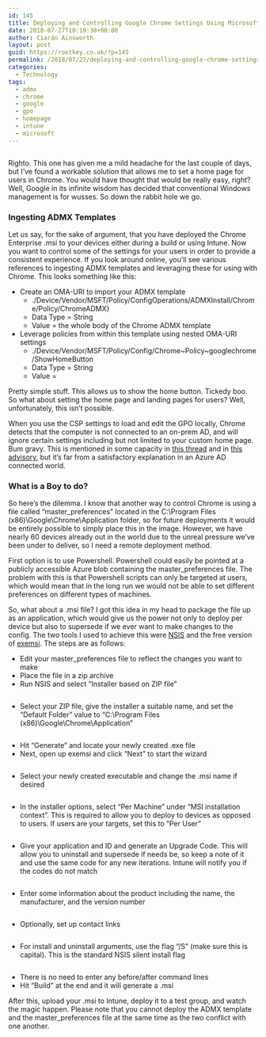 ```yaml
---
id: 145
title: Deploying and Controlling Google Chrome Settings Using Microsoft Intune
date: 2018-07-27T10:19:38+00:00
author: Ciarán Ainsworth
layout: post
guid: https://rootkey.co.uk/?p=145
permalink: /2018/07/27/deploying-and-controlling-google-chrome-settings-using-microsoft-intune/
categories:
  - Technology
tags:
  - admx
  - chrome
  - google
  - gpo
  - homepage
  - intune
  - microsoft
---
```

<figure class="wp-block-image alignleft"><img src="/wp-content/uploads/2018/05/Term2.png" alt="" class="wp-image-56" srcset="/wp-content/uploads/2018/05/Term2.png 250w, /wp-content/uploads/2018/05/Term2-150x150.png 150w" sizes="(max-width: 250px) 100vw, 250px" /></figure>

<p class="has-drop-cap">
  Righto. This one has given me a mild headache for the last couple of days, but I&#8217;ve found a workable solution that allows me to set a home page for users in Chrome. You would have thought that would be really easy, right? Well, Google in its infinite wisdom has decided that conventional Windows management is for wusses. So down the rabbit hole we go.
</p>

### Ingesting ADMX Templates

Let us say, for the sake of argument, that you have deployed the Chrome Enterprise .msi to your devices either during a build or using Intune. Now you want to control some of the settings for your users in order to provide a consistent experience. If you look around online, you&#8217;ll see various references to ingesting ADMX templates and leveraging these for using with Chrome. This looks something like this:

  * Create an OMA-URI to import your ADMX template
      * ./Device/Vendor/MSFT/Policy/ConfigOperations/ADMXInstall/Chrome/Policy/ChromeADMX}
      * Data Type = String
      * Value = the whole body of the Chrome ADMX template
  * Leverage policies from within this template using nested OMA-URI settings
      * ./Device/Vendor/MSFT/Policy/Config/Chrome~Policy~googlechrome/ShowHomeButton
      * Data Type = String
      * Value = <enabled/>

Pretty simple stuff. This allows us to show the home button. Tickedy boo. So what about setting the home page and landing pages for users? Well, unfortunately, this isn&#8217;t possible.

When you use the CSP settings to load and edit the GPO locally, Chrome detects that the computer is not connected to an on-prem AD, and will ignore certain settings including but not limited to your custom home page. Bum gravy. This is mentioned in some capacity in [this thread](https://bugs.chromium.org/p/chromium/issues/detail?id=433112) and in [this advisory](https://www.chromium.org/administrators/policy-list-3#HomepageLocation), but it&#8217;s far from a satisfactory explanation in an Azure AD connected world.

### What is a Boy to do?

So here&#8217;s the dilemma. I know that another way to control Chrome is using a file called &#8220;master_preferences&#8221; located in the C:\Program Files (x86)\Google\Chrome\Application folder, so for future deployments it would be entirely possible to simply place this in the image. However, we have nearly 60 devices already out in the world due to the unreal pressure we&#8217;ve been under to deliver, so I need a remote deployment method.

First option is to use Powershell. Powershell could easily be pointed at a publicly accessible Azure blob containing the master_preferences file. The problem with this is that Powershell scripts can only be targeted at users, which would mean that in the long run we would not be able to set different preferences on different types of machines.

So, what about a .msi file? I got this idea in my head to package the file up as an application, which would give us the power not only to deploy per device but also to supersede if we ever want to make changes to the config. The two tools I used to achieve this were [NSIS](http://nsis.sourceforge.net/Download) and the free version of [exemsi](https://www.exemsi.com/download/). The steps are as follows:

  * Edit your master_preferences file to reflect the changes you want to make
  * Place the file in a zip archive
  * Run NSIS and select &#8220;Installer based on ZIP file&#8221;<figure class="wp-block-image aligncenter">

<img src="/wp-content/uploads/2018/07/image.png" alt="" class="wp-image-146" srcset="/wp-content/uploads/2018/07/image.png 604w, /wp-content/uploads/2018/07/image-300x195.png 300w" sizes="(max-width: 604px) 100vw, 604px" /></figure>

  * Select your ZIP file, give the installer a suitable name, and set the &#8220;Default Folder&#8221; value to &#8220;C:\Program Files (x86)\Google\Chrome\Application&#8221;<figure class="wp-block-image aligncenter">

<img src="/wp-content/uploads/2018/07/image-1.png" alt="" class="wp-image-147" srcset="/wp-content/uploads/2018/07/image-1.png 546w, /wp-content/uploads/2018/07/image-1-300x257.png 300w" sizes="(max-width: 546px) 100vw, 546px" /></figure>

  * Hit &#8220;Generate&#8221; and locate your newly created .exe file
  * Next, open up exemsi and click &#8220;Next&#8221; to start the wizard<figure class="wp-block-image aligncenter">

<img src="/wp-content/uploads/2018/07/image-2.png" alt="" class="wp-image-148" srcset="/wp-content/uploads/2018/07/image-2.png 511w, /wp-content/uploads/2018/07/image-2-285x300.png 285w" sizes="(max-width: 511px) 100vw, 511px" /></figure>

  * Select your newly created executable and change the .msi name if desired<figure class="wp-block-image aligncenter">

<img src="/wp-content/uploads/2018/07/image-3.png" alt="" class="wp-image-149" srcset="/wp-content/uploads/2018/07/image-3.png 511w, /wp-content/uploads/2018/07/image-3-285x300.png 285w" sizes="(max-width: 511px) 100vw, 511px" /></figure>

  * In the installer options, select &#8220;Per Machine&#8221; under &#8220;MSI installation context&#8221;. This is required to allow you to deploy to devices as opposed to users. If users are your targets, set this to &#8220;Per User&#8221;<figure class="wp-block-image aligncenter">

<img src="/wp-content/uploads/2018/07/image-4.png" alt="" class="wp-image-150" srcset="/wp-content/uploads/2018/07/image-4.png 511w, /wp-content/uploads/2018/07/image-4-285x300.png 285w" sizes="(max-width: 511px) 100vw, 511px" /></figure>

  * Give your application and ID and generate an Upgrade Code. This will allow you to uninstall and supersede if needs be, so keep a note of it and use the same code for any new iterations. Intune will notify you if the codes do not match<figure class="wp-block-image aligncenter">

<img src="/wp-content/uploads/2018/07/image-5.png" alt="" class="wp-image-151" srcset="/wp-content/uploads/2018/07/image-5.png 511w, /wp-content/uploads/2018/07/image-5-285x300.png 285w" sizes="(max-width: 511px) 100vw, 511px" /></figure>

  * Enter some information about the product including the name, the manufacturer, and the version number<figure class="wp-block-image aligncenter">

<img src="/wp-content/uploads/2018/07/image-6.png" alt="" class="wp-image-152" srcset="/wp-content/uploads/2018/07/image-6.png 511w, /wp-content/uploads/2018/07/image-6-285x300.png 285w" sizes="(max-width: 511px) 100vw, 511px" /></figure>

  * Optionally, set up contact links<figure class="wp-block-image aligncenter">

<img src="/wp-content/uploads/2018/07/image-7.png" alt="" class="wp-image-153" srcset="/wp-content/uploads/2018/07/image-7.png 511w, /wp-content/uploads/2018/07/image-7-285x300.png 285w" sizes="(max-width: 511px) 100vw, 511px" /></figure>

  * For install and uninstall arguments, use the flag &#8220;/S&#8221; (make sure this is capital). This is the standard NSIS silent install flag<figure class="wp-block-image aligncenter">

<img src="/wp-content/uploads/2018/07/image-8.png" alt="" class="wp-image-154" srcset="/wp-content/uploads/2018/07/image-8.png 511w, /wp-content/uploads/2018/07/image-8-285x300.png 285w" sizes="(max-width: 511px) 100vw, 511px" /></figure>

  * There is no need to enter any before/after command lines
  * Hit &#8220;Build&#8221; at the end and it will generate a .msi

After this, upload your .msi to Intune, deploy it to a test group, and watch the magic happen. Please note that you cannot deploy the ADMX template and the master_preferences file at the same time as the two conflict with one another.
